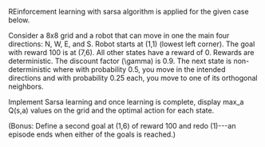 REinforcement learning with sarsa algorithm is applied for the given case below.

Consider a 8x8 grid and a robot that can move in one the main four
directions: N, W, E, and S. Robot starts at (1,1) (lowest left corner).
The goal with reward 100 is at (7,6). All other states have a reward of 0. Rewards are deterministic. The discount factor (\gamma) is 0.9. 
The next state is non-deterministic where with probability 0.5, you move in the intended directions and with probability 0.25 each, you move to one of its orthogonal neighbors.

Implement Sarsa learning and once learning is complete, display max_a
Q(s,a) values on the grid and the optimal action for each state.

(Bonus: Define a second goal at (1,6) of reward 100 and redo (1)---an episode
ends when either of the goals is reached.)
